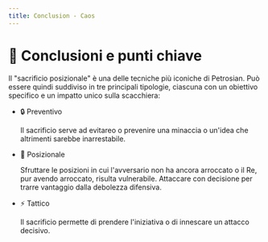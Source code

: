 ```yaml
---
title: Conclusion - Caos
---
```


# 🔑 Conclusioni e punti chiave

<div class="mt-6 text-left">
<p class="text-lg text-gray-500 mb-6">
    Il "sacrificio posizionale" è una delle tecniche più iconiche di Petrosian. Può essere quindi suddiviso in tre principali tipologie, ciascuna con un obiettivo specifico e un impatto unico sulla scacchiera:
  </p>
  <div class="grid grid-cols-2 gap-6">
    <div>
      <ul class="space-y-4">
        <li>
          <span class="font-semibold"> 🔒 Preventivo </span>
          <p class="mt-1 text-sm text-gray-500">
            Il sacrificio serve ad evitareo o prevenire una minaccia o un'idea che altrimenti sarebbe inarrestabile.
          </p>
        </li>
        <li>
          <span class="font-semibold"> 🏰 Posizionale </span>
          <p class="mt-1 text-sm text-gray-500">
            Sfruttare le posizioni in cui l'avversario non ha ancora arroccato o il Re, pur avendo arroccato, risulta vulnerabile. Attaccare con decisione per trarre vantaggio dalla debolezza difensiva.
          </p>
        </li>
      </ul>
    </div>
    <div>
      <ul class="space-y-4">
        <li>
          <span class="font-semibold"> ⚡ Tattico </span>
          <p class="mt-1 text-sm text-gray-500">
            Il sacrificio permette di prendere l'iniziativa o di innescare un attacco decisivo.
          </p>
        </li>
      </ul>
    </div>
  </div>
</div>

<Footer />
